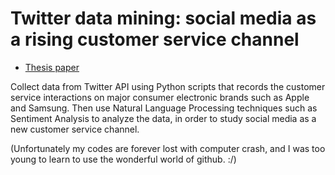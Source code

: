 # Twitter data mining: social media as a rising customer service channel 
- [Thesis paper](https://github.com/RongSH/Twitter-data-mining/blob/master/TwitterDataMining.pdf)

Collect data from Twitter API using Python scripts that records the customer service interactions on major consumer electronic brands such as Apple and Samsung. Then use Natural Language Processing techniques such as Sentiment Analysis to analyze the data, in order to study social media as a new customer service channel.

(Unfortunately my codes are forever lost with computer crash, and I was too young to learn to use the wonderful world of github. :/)

